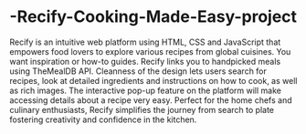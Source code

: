 # -Recify-Cooking-Made-Easy-project
Recify is an intuitive web platform using HTML, CSS and JavaScript that empowers food lovers to explore various recipes from global cuisines. You want inspiration or how-to guides. Recify links you to handpicked meals using TheMealDB API. Cleanness of the design lets users search for recipes, look at detailed ingredients and instructions on how to cook, as well as rich images. The interactive pop-up feature on the platform will make accessing details about a recipe very easy. Perfect for the home chefs and culinary enthusiasts, Recify simplifies the journey from search to plate fostering creativity and confidence in the kitchen. 
